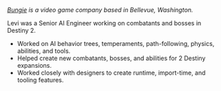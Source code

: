 _[Bungie](https://www.bungie.net/) is a video game company based in Bellevue, Washington._

Levi was a Senior AI Engineer working on combatants and bosses in Destiny 2.

-   Worked on AI behavior trees, temperaments, path-following, physics, abilities, and tools.
-   Helped create new combatants, bosses, and abilities for 2 Destiny expansions.
-   Worked closely with designers to create runtime, import-time, and tooling features.
